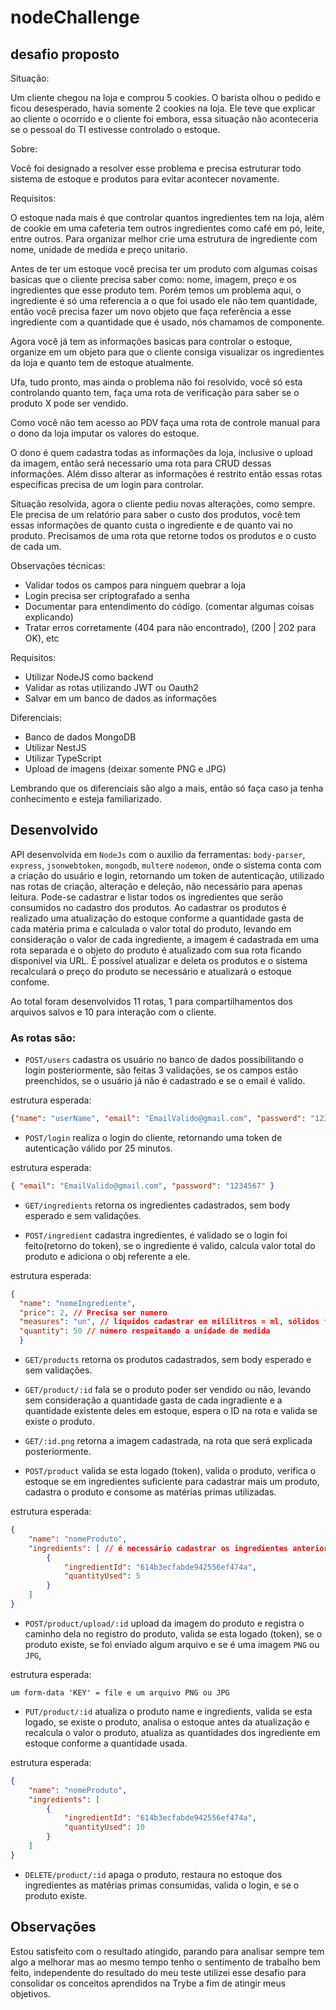 # nodeChallenge

## desafio proposto

Situação:

Um cliente chegou na loja e comprou 5 cookies. O barista olhou o pedido e ficou desesperado, havia somente 2 cookies na loja.
Ele teve que explicar ao cliente o ocorrido e o cliente foi embora, essa situação não aconteceria se o pessoal do TI estivesse controlado o estoque.

Sobre:

Você foi designado a resolver esse problema e precisa estruturar todo sistema de estoque e produtos para evitar acontecer novamente.

Requisitos:

O estoque nada mais é que controlar quantos ingredientes tem na loja, além de cookie em uma cafeteria tem outros ingredientes como café em pó, leite, entre outros.
Para organizar melhor crie uma estrutura de ingrediente com nome, unidade de medida e preço unitario.

Antes de ter um estoque você precisa ter um produto com algumas coisas basicas que o cliente precisa saber como: nome, imagem, preço e os ingredientes que esse produto tem. 
Porém temos um problema aqui, o ingrediente é só uma referencia a o que foi usado ele não tem quantidade, então você precisa fazer um novo objeto que faça referência a esse ingrediente com a quantidade que é usado, nós chamamos de componente.

Agora você já tem as informações basicas para controlar o estoque, organize em um objeto para que o cliente consiga visualizar os ingredientes da loja e quanto tem de estoque atualmente.

Ufa, tudo pronto, mas ainda o problema não foi resolvido, você só esta controlando quanto tem, faça uma rota de verificação para saber se o produto X pode ser vendido.

Como você não tem acesso ao PDV faça uma rota de controle manual para o dono da loja imputar os valores do estoque.

O dono é quem cadastra todas as informações da loja, inclusive o upload da imagem, então será necessario uma rota para CRUD dessas informações.
Além disso alterar as informações é restrito então essas rotas especificas precisa de um login para controlar.

Situação resolvida, agora o cliente pediu novas alterações, como sempre. Ele precisa de um relatório para saber o custo dos produtos, você tem essas informações de quanto custa o ingrediente e de quanto vai no produto.
Precisamos de uma rota que retorne todos os produtos e o custo de cada um.

Observações técnicas:
- Validar todos os campos para ninguem quebrar a loja
- Login precisa ser criptografado a senha
- Documentar para entendimento do código. (comentar algumas coisas explicando)
- Tratar erros corretamente (404 para não encontrado), (200 | 202 para OK), etc

Requisitos:
- Utilizar NodeJS como backend
- Validar as rotas utilizando JWT ou Oauth2
- Salvar em um banco de dados as informações

Diferenciais:
- Banco de dados MongoDB
- Utilizar NestJS
- Utilizar TypeScript
- Upload de imagens (deixar somente PNG e JPG)

Lembrando que os diferenciais são algo a mais, então só faça caso ja tenha conhecimento e esteja familiarizado. 

## Desenvolvido

API desenvolvida em `NodeJs` com o auxilio da ferramentas: `body-parser`, `express`, `jsonwebtoken`, `mongodb`, `multer`e `nodemon`, onde o sistema conta com a criação do usuário e login, retornando um token de autenticação, utilizado nas rotas de criação, alteração e deleção, não necessário para apenas leitura. Pode-se cadastrar e listar todos os ingredientes que serão consumidos no cadastro dos produtos. Ao cadastrar os produtos é realizado uma atualização do estoque conforme a quantidade gasta de cada matéria prima e calculada o valor total do produto, levando em consideração o valor de cada ingrediente, a imagem é cadastrada em uma rota separada e o objeto do produto é atualizado com sua rota ficando disponivel via URL.
É possível atualizar e deleta os produtos e o sistema recalculará o preço do produto se necessário e atualizará o estoque confome. 

Ao total foram desenvolvidos 11 rotas, 1 para compartilhamentos dos arquivos salvos e 10 para interação com o cliente.

### As rotas são:

- `POST/users` cadastra os usuário no banco de dados possibilitando o login posteriormente, são feitas 3 validações, se os campos estão preenchidos, se o usuário já não é cadastrado e se o email é valido.

estrutura esperada:

```json
{"name": "userName", "email": "EmailValido@gmail.com", "password": "1234567" }
```

- `POST/login` realiza o login do cliente, retornando uma token de autenticação válido por 25 minutos.

estrutura esperada:

```json
{ "email": "EmailValido@gmail.com", "password": "1234567" }
```

- `GET/ingredients` retorna os ingredientes cadastrados, sem body esperado e sem validações.

- `POST/ingredient` cadastra ingredientes, é validado se o login foi feito(retorno do token), se o ingrediente é valido, calcula valor total do produto e adiciona o obj referente a ele.

estrutura esperada: 
```json
{
  "name": "nomeIngrediente",
  "price": 2, // Precisa ser numero
  "measures": "un", // líquidos cadastrar em mililitros = ml, sólidos fracionados em gramas = g e unitários em unidade = un
  "quantity": 50 // número respeitando a unidade de medida
  }
```
- `GET/products` retorna os produtos cadastrados, sem body esperado e sem validações.

- `GET/product/:id` fala se o produto poder ser vendido ou não, levando sem consideração a quantidade gasta de cada ingradiente e a quantidade existente deles em estoque, espera o ID na rota e valida se existe o produto.

- `GET/:id.png` retorna a imagem cadastrada, na rota que será explicada posteriormente.

- `POST/product` valida se esta logado (token), valida o produto, verifica o estoque se em ingredientes suficiente para cadastrar mais um produto, cadastra o produto e consome as matérias primas utilizadas.

estrutura esperada: 
```json
{
    "name": "nomeProduto",
    "ingredients": [ // é necessário cadastrar os ingredientes anteriormente para que o consumo deles funcione corretamente 
        {
            "ingredientId": "614b3ecfabde942556ef474a",
            "quantityUsed": 5
        }
    ]
}
```
- `POST/product/upload/:id` upload da imagem do produto e registra o caminho dela no registro do produto, valida se esta logado (token), se o produto existe, se foi enviado algum arquivo e se é uma imagem `PNG` ou `JPG`, 

estrutura esperada: 

`um form-data 'KEY' = file e um arquivo PNG ou JPG`


- `PUT/product/:id` atualiza o produto name e ingredients, valida se esta logado, se existe o produto, analisa o estoque antes da atualização e recalcula o valor o produto, atualiza as quantidades dos ingrediente em estoque conforme a quantidade usada.

estrutura esperada: 
```json
{
    "name": "nomeProduto",
    "ingredients": [
        {
            "ingredientId": "614b3ecfabde942556ef474a",
            "quantityUsed": 10
        }
    ]
}
```

- `DELETE/product/:id` apaga o produto, restaura no estoque dos ingredientes as matérias primas consumidas, valida o login, e se o produto existe.


## Observações

Estou satisfeito com o resultado atingido, parando para analisar sempre tem algo a melhorar mas ao mesmo tempo tenho o sentimento de trabalho bem feito, independente do resultado do meu teste utilizei esse desafio para consolidar os conceitos aprendidos na Trybe a fim de atingir meus objetivos.
